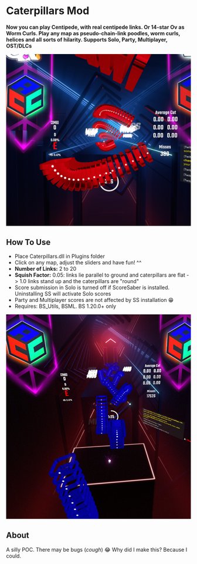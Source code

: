 # Caterpillars Mod

**Now you can play Centipede, with real centipede links. Or 14-star Ov as Worm Curls.
Play any map as pseudo-chain-link poodles, worm curls, helices and all sorts of hilarity. Supports Solo, Party, Multiplayer, OST/DLCs**

<p><img src="https://github.com/zeph-yr/Caterpillars/blob/master/Screenshots/worms_2.png" width="600"/></p>

## How To Use
- Place Caterpillars.dll in Plugins folder
- Click on any map, adjust the sliders and have fun! ^^
- **Number of Links:** 2 to 20
- **Squish Factor:** 0.05: links lie parallel to ground and caterpillars are flat -> 1.0 links stand up and the caterpillars are "round"
- Score submission in Solo is turned off if ScoreSaber is installed. Uninstalling SS will activate Solo scores
- Party and Multiplayer scores are not affected by SS installation 😁
- Requires: BS_Utils, BSML. BS 1.20.0+ only

<p><img src="https://github.com/zeph-yr/Caterpillars/blob/master/Screenshots/worms_4.png" width="600"/></p>

## About
A silly POC. There may be bugs (*cough*) 😂 Why did I make this? Because I could.

